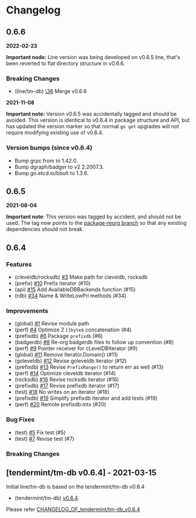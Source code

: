 # Changelog

## 0.6.6

**2022-02-23**

**Important node:** Line version was being developed on v0.6.5 line, that's
been reverted to flat directory structure in v0.6.6. 

### Breaking Changes
* (line/tm-db) [\36](https://github.com/line/tm-db/pull/36) Merge v0.6.6

**2021-11-08**

**Important note:** Version v0.6.5 was accidentally tagged and should be
avoided.  This version is identical to v0.6.4 in package structure and API, but
has updated the version marker so that normal `go get` upgrades will not
require modifying existing use of v0.6.4.

### Version bumps (since v0.6.4)

- Bump grpc from to 1.42.0.
- Bump dgraph/badger to v2 2.2007.3.
- Bump go.etcd.io/bbolt to 1.3.6.

## 0.6.5

**2021-08-04**

**Important note**: This version was tagged by accident, and should not be
used. The tag now points to the [package-reorg
branch](https://github.com/tendermint/tm-db/tree/package-reorg) so that
any existing dependencies should not break.

## 0.6.4

### Features
* (cleveldb/rocksdb) [\#3](https://github.com/line/tm-db/pull/3) Make path for cleveldb, rocksdb
* (prefix) [\#10](https://github.com/line/tm-db/pull/10) Prefix iterator (#10)
* (api) [\#15](https://github.com/line/tm-db/pull/15) Add AvailableDBBackends function (#15)
* (rdb) [\#34](https://github.com/line/tm-db/pull/34) Name & WriteLowPri methods (#34)

### Improvements
* (global) [\#1](https://github.com/line/tm-db/pull/1) Revise module path
* (perf) [\#4](https://github.com/line/tm-db/pull/4) Optimize 2 `[]byte`s concatenation (#4)
* (prefixdb) [\#6](https://github.com/line/tm-db/pull/6) Package `prefixdb` (#6)
* (badgerdb) [\#8](https://github.com/line/tm-db/pull/8) Re-org badgerdb files to follow up convention (#8)
* (perf) [\#9](https://github.com/line/tm-db/pull/9) Pointer receiver for cLevelDBIterator (#9)
* (global) [\#11](https://github.com/line/tm-db/pull/11) Remove Iterator.Domain() (#11)
* (goleveldb) [\#12](https://github.com/line/tm-db/pull/12) Revise goleveldb iterator (#12)
* (prefixdb) [\#13](https://github.com/line/tm-db/pull/13) Revise `PrefixRange()` to return err as well (#13)
* (perf) [\#14](https://github.com/line/tm-db/pull/14) Optimize cleveldb iterator (#14)
* (rocksdb) [\#16](https://github.com/line/tm-db/pull/16) Revise rocksdb iterator (#16)
* (prefixdb) [\#17](https://github.com/line/tm-db/pull/17) Revise prefixdb iterator (#17)
* (test) [\#18](https://github.com/line/tm-db/pull/18) No writes on an iterator (#18)
* (prefixdb) [\#19](https://github.com/line/tm-db/pull/19) Simplify prefixdb iterator and add tests (#19)
* (perf) [\#20](https://github.com/line/tm-db/pull/20) Remote prefixdb.mtx (#20)

### Bug Fixes
* (test) [\#5](https://github.com/line/tm-db/pull/5) Fix test (#5)
* (test) [\#7](https://github.com/line/tm-db/pull/7) Revise test (#7)

### Breaking Changes

## [tendermint/tm-db v0.6.4] - 2021-03-15
Initial line/tm-db is based on the tendermint/tm-db v0.6.4

* (tendermint/tm-db) [v0.6.4](https://github.com/tendermint/tm-db/releases/tag/v0.6.4).

Please refer [CHANGELOG_OF_tendermint/tm-db_v0.6.4](https://github.com/tendermint/tm-db/blob/v0.6.4/CHANGELOG.md)
<!-- Release links -->
